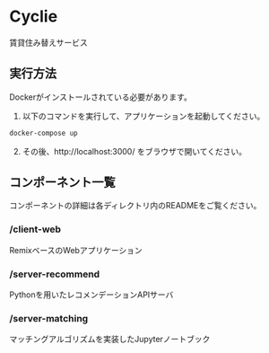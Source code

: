 # Cyclie

賃貸住み替えサービス

## 実行方法
Dockerがインストールされている必要があります。

1. 以下のコマンドを実行して、アプリケーションを起動してください。

```sh
docker-compose up
```

2. その後、http://localhost:3000/ をブラウザで開いてください。

## コンポーネント一覧
コンポーネントの詳細は各ディレクトリ内のREADMEをご覧ください。

### /client-web
RemixベースのWebアプリケーション

### /server-recommend
Pythonを用いたレコメンデーションAPIサーバ

### /server-matching
マッチングアルゴリズムを実装したJupyterノートブック